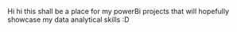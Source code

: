 Hi hi this shall be a place for my powerBi projects that will hopefully showcase my data analytical skills :D
